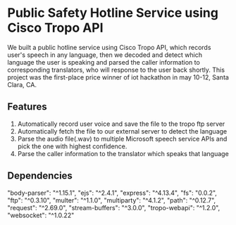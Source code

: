 ﻿# Public Safety Hotline Service using Cisco Tropo API

We built a public hotline service using Cisco Tropo API, which records user's speech in any language, then we decoded and detect which language the user is speaking and parsed the caller information to corresponding translators, who will response to the user back shortly. This project was the first-place price winner of iot hackathon in may 10-12, Santa Clara, CA.  

## Features
1. Automatically record user voice and save the file to the tropo ftp server
2. Automatically fetch the file to our external server to detect the language
3. Parse the audio file(.wav) to multiple Microsoft speech service APIs and pick the one with highest confidence.
4. Parse the caller information to the translator which speaks that language


## Dependencies
"body-parser": "^1.15.1",
    "ejs": "^2.4.1",
    "express": "^4.13.4",
    "fs": "0.0.2",
    "ftp": "^0.3.10",
    "multer": "^1.1.0",
    "multiparty": "^4.1.2",
    "path": "^0.12.7",
    "request": "^2.69.0",
    "stream-buffers": "^3.0.0",
    "tropo-webapi": "^1.2.0",
    "websocket": "^1.0.22"

